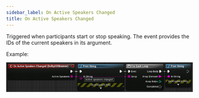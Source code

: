 ```yaml
---
sidebar_label: On Active Speakers Changed
title: On Active Speakers Changed
---
```

Triggered when participants start or stop speaking. The event provides the IDs of the current speakers in its argument.

Example:

![](../../../static/img/example-on-active-speakers-changed.png)